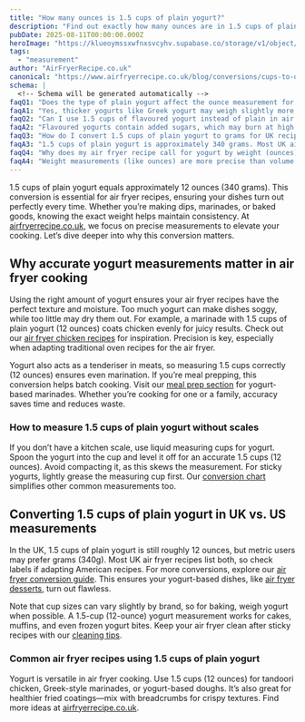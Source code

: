 ```yaml
---
title: "How many ounces is 1.5 cups of plain yogurt?"
description: "Find out exactly how many ounces are in 1.5 cups of plain yogurt for perfect air fryer recipes. Convert measurements easily!"
pubDate: 2025-08-11T00:00:00.000Z
heroImage: "https://klueoymssxwfnxsvcyhv.supabase.co/storage/v1/object/public/Shmucket/how-many-ounces-is-1-5-cups-plain-yogurt.webp"
tags:
  - "measurement"
author: "AirFryerRecipe.co.uk"
canonical: "https://www.airfryerrecipe.co.uk/blog/conversions/cups-to-ounces/how-many-ounces-is-1-5-cups-plain-yogurt"
schema: |
  <!-- Schema will be generated automatically -->
faqQ1: "Does the type of plain yogurt affect the ounce measurement for 1.5 cups?"
faqA1: "Yes, thicker yogurts like Greek yogurt may weigh slightly more per cup due to density. For standard plain yogurt, 1.5 cups equals 12 ounces, but for Greek yogurt, it could be closer to 13 ounces. Always check the brand’s nutritional info for precise conversions."
faqQ2: "Can I use 1.5 cups of flavoured yogurt instead of plain in air fryer recipes?"
faqA2: "Flavoured yogurts contain added sugars, which may burn at high air fryer temperatures. Stick to plain yogurt for marinades or coatings. If substituting, reduce other sweeteners in the recipe to balance flavours."
faqQ3: "How do I convert 1.5 cups of plain yogurt to grams for UK recipes?"
faqA3: "1.5 cups of plain yogurt is approximately 340 grams. Most UK air fryer recipes use metric measurements, so this conversion ensures accuracy. Use a kitchen scale for best results, especially in baking."
faqQ4: "Why does my air fryer recipe call for yogurt by weight (ounces) instead of cups?"
faqA4: "Weight measurements (like ounces) are more precise than volume (cups), as yogurt density varies. This prevents over- or under-measuring, crucial for air fryer recipes where moisture balance affects texture. Always weigh for consistent results."
---
```

<p>1.5 cups of plain yogurt equals approximately 12 ounces (340 grams). This conversion is essential for air fryer recipes, ensuring your dishes turn out perfectly every time. Whether you’re making dips, marinades, or baked goods, knowing the exact weight helps maintain consistency. At <a href=https://www.airfryerrecipe.co.uk>airfryerrecipe.co.uk</a>, we focus on precise measurements to elevate your cooking. Let’s dive deeper into why this conversion matters.</p>  

<h2>Why accurate yogurt measurements matter in air fryer cooking</h2>  
<p>Using the right amount of yogurt ensures your air fryer recipes have the perfect texture and moisture. Too much yogurt can make dishes soggy, while too little may dry them out. For example, a marinade with 1.5 cups of plain yogurt (12 ounces) coats chicken evenly for juicy results. Check out our <a href=https://www.airfryerrecipe.co.uk/recipes>air fryer chicken recipes</a> for inspiration. Precision is key, especially when adapting traditional oven recipes for the air fryer.</p>  

<p>Yogurt also acts as a tenderiser in meats, so measuring 1.5 cups correctly (12 ounces) ensures even marination. If you’re meal prepping, this conversion helps batch cooking. Visit our <a href=https://www.airfryerrecipe.co.uk/recipe-category/meal-prep>meal prep section</a> for yogurt-based marinades. Whether you’re cooking for one or a family, accuracy saves time and reduces waste.</p>  

<h3>How to measure 1.5 cups of plain yogurt without scales</h3>  
<p>If you don’t have a kitchen scale, use liquid measuring cups for yogurt. Spoon the yogurt into the cup and level it off for an accurate 1.5 cups (12 ounces). Avoid compacting it, as this skews the measurement. For sticky yogurts, lightly grease the measuring cup first. Our <a href=https://www.airfryerrecipe.co.uk/air-fryer-conversion-chart>conversion chart</a> simplifies other common measurements too.</p>  

<h2>Converting 1.5 cups of plain yogurt in UK vs. US measurements</h2>  
<p>In the UK, 1.5 cups of plain yogurt is still roughly 12 ounces, but metric users may prefer grams (340g). Most UK air fryer recipes list both, so check labels if adapting American recipes. For more conversions, explore our <a href=https://www.airfryerrecipe.co.uk/air-fryer-conversion-chart>air fryer conversion guide</a>. This ensures your yogurt-based dishes, like <a href=https://www.airfryerrecipe.co.uk/recipe-category/dessert>air fryer desserts</a>, turn out flawless.</p>  

<p>Note that cup sizes can vary slightly by brand, so for baking, weigh yogurt when possible. A 1.5-cup (12-ounce) yogurt measurement works for cakes, muffins, and even frozen yogurt bites. Keep your air fryer clean after sticky recipes with our <a href=https://www.airfryerrecipe.co.uk/air-fryer-cleaner>cleaning tips</a>.</p>  

<h3>Common air fryer recipes using 1.5 cups of plain yogurt</h3>  
<p>Yogurt is versatile in air fryer cooking. Use 1.5 cups (12 ounces) for tandoori chicken, Greek-style marinades, or yogurt-based doughs. It’s also great for healthier fried coatings—mix with breadcrumbs for crispy textures. Find more ideas at <a href=https://www.airfryerrecipe.co.uk>airfryerrecipe.co.uk</a>.</p>
